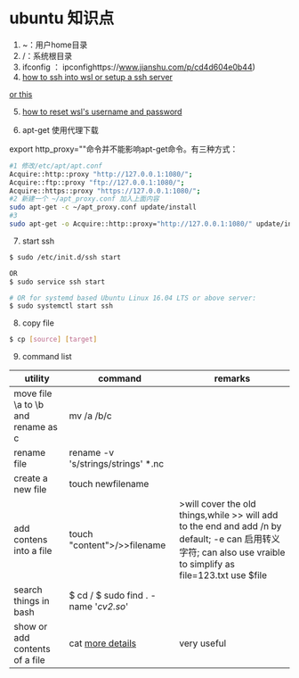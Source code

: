 # ubuntu 知识点

1. ~：用户home目录
2. /：系统根目录
3. ifconfig ： ipconfighttps://www.jianshu.com/p/cd4d604e0b44)
4. [how to ssh into wsl or setup a ssh server](https://www.reddit.com/r/bashonubuntuonwindows/comments/5gh4c8/ssh_to_bash_on_wsl/)

  [or this](https://www.jianshu.com/p/cd4d604e0b44)
  
5. [how to reset wsl's username and password](https://docs.microsoft.com/en-us/windows/wsl/user-support)

6. apt-get 使用代理下载

export http_proxy=""命令并不能影响apt-get命令。有三种方式：
``` bash
#1 修改/etc/apt/apt.conf
Acquire::http::proxy "http://127.0.0.1:1080/";
Acquire::ftp::proxy "ftp://127.0.0.1:1080/";
Acquire::https::proxy "https://127.0.0.1:1080/";
#2 新建一个 ~/apt_proxy.conf 加入上面内容
sudo apt-get -c ~/apt_proxy.conf update/install
#3 
sudo apt-get -o Acquire::http::proxy="http://127.0.0.1:1080/" update/install 
```

7. start ssh 

``` bash
$ sudo /etc/init.d/ssh start

OR
$ sudo service ssh start

# OR for systemd based Ubuntu Linux 16.04 LTS or above server:
$ sudo systemctl start ssh 
```

8. copy file

```bash
$ cp [source] [target]


```
9. command list

|utility|command|remarks|
|-- | --| --|
|move file \a to \b and rename as c| mv /a /b/c||
|rename file| rename -v 's/strings/strings' *.nc||
|create a new file|touch newfilename||
|add contens into a file| touch "content">/>>filename|>will cover the old things,while >> will add to the end and add /n by default; -e can 启用转义字符; can also use vraible to simplify as file=123.txt use $file |
|search things in bash|$ cd / $ sudo find . -name '*cv2.so*'||
|show or add contents of a file|cat [more details](https://www.tecmint.com/13-basic-cat-command-examples-in-linux/)|very useful|
